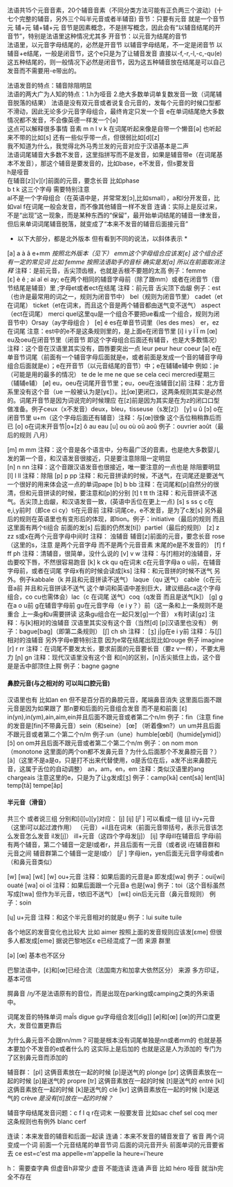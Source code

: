 法语共15个元音音素，20个辅音音素（不同分类方法可能有正负两三个波动）(十七个完整的辅音，另外三个叫半元音或者半辅音)
音节：只要有元音 就是一个音节 元 辅+元 辅+辅+元
      音节是因素概念，不是拼写概念，因此会有“以辅音结尾的开音节”，特别是法语里这种情况尤其多
开音节：以元音为结尾的音节\
法语里，以元音字母结尾的，必然是开音节
        以辅音字母结尾，不一定是闭音节
        以辅音+e结尾，一般是闭音节，这个e只是为了让辅音发音
        直接以-f,-r,-l,-c,-qu(e)这五种结尾的，则一般情况下必然是闭音节，因为这五种辅音放在结尾是可以自己发音而不需要用-e带出的。

法语发音的特点：辅音除阻明显\
法语的两大广为人知的特点：1.h为哑音 2.绝大多数单词单复数发音一致（词尾辅音脱落的结果）
法语是没有双元音或者说复合元音的，发每个元音的时候口型都不滑动，因此无论多少元音字母组合，最终肯定只发一个音
e在单词结尾绝大多数情况都不发音，不会像英德一样发一个[ə]\
这点可以解释很多事情 音素 m n l v k 在词尾听起来像是自带一个懒音[ə] 也听起来不带的比如[s] 还有一些似乎带一点，但很弱比如[d][z]\
我不知道为什么，我觉得北外马秀兰发的元音对应于汉语基本是二声\
法语词尾辅音大多数不发音，这里指拼写而不是发音，如果是辅音带e（在词尾基本不发音），那这个辅音是要发音的，比如base，e不发音，但s要发音\
h是哑音\
在辅音[z][v][r]前面的元音，要念长音 比如phase\
b t k 这三个字母 需要特别注意\
al不是一个字母组合（在英语中是，并常常发[ɔ],比如small），a和l分开发音，比如val
f在词尾一般会发音，而不像其他辅音一样不发音
连诵：实际上是反过来，不是“出现”这一现象，而是某种东西的“保留”，最开始单词结尾的辅音一律发音，但后来单词词尾辅音脱落，就变成了“本来不发音的辅音后面接元音”

* 以下大部分，都是北外版本 但有看到不同的说法，以斜体表示 *

[a] a à â e+mm *按照北外版本（见下） emm这个字母组合应该发[ɛ] 这个组合还有一定的常见词 比如 femme 按照法语助手的音标 确实是发[a] 所以在前面取消注释* 注释：是前元音，舌尖顶齿根，也就是舌根不要翘的太高 例子：femme\
[ɛ] è ê ; ai aî ei ay; e在两个相同的辅音字母前（除了跟mm）或者在闭音节（音节结尾是辅音）里 ;字母et或者ect在结尾 
注释：前元音 舌尖顶下齿龈 例子：est（也许是最常用的词之一，规则为闭音节中） bel（规则为闭音节里） cadet（et在词尾） ticket（et在词末，而且这个音是两个辅音都由送气变不送气） aspect（ect在词尾）  merci quel这里qu是一个组合不要把ue看成一个组合，规则为闭音节中）Orsay（ay字母组合 ）
[e] é es在单音节词里（les des mes） er，ez在词尾 注意：est中的e不是这条规则里的，是上面e在闭音节里
[i] i y î Ï m
[œ] eu及oeu在闭音节里（闭音节 即这个字母组合后面还有辅音，也是大多数情况） 注释：这个音在汉语里其实没有，圆唇要突出一点 leur peur heur coeur 
[ə] e在单音节词尾（前面有一个辅音字母后面就是e，或者前面是发成一个音的辅音字母组合后面就是e）；e在开音节（以元音结尾的音节）中；e在辅辅e辅中 例如：je（可能是用的最多的情况） te de le me ne que se cela ceci mercredi星期三（辅辅e辅）
[ø] eu，oeu在词尾开音节里；eu，oeu在浊辅音[z]前 注释：北方音系里没有这个音（ue 一般被认为是[yɛ]）。比[œ]更闭口，这两条规则其实是必然的。词尾开音节是因为词说完的时候理应 在[z]前是因为其实是在为z的闭口口型做准备。例子ceux（x不发音）deux，bleu，tisseuse（s发[z]）
[y] u û
[ɔ] o在闭音节里 u+m（这个字母后面还有辅音）注释：与[œ]很像 这个舌位稍稍靠后而已
[o] o在词末开音节|o+[z] ô au eau
[u] ou où oû aoû 例子：ouvrier août（最后的规则 八月）

[m] m mm    注释：这个音是各个语言中，分布最广泛的音素，也是绝大多数婴儿发的第一个音，和汉语发音很接近，只是要注意除阻一定明显\
[n] n nn    注释：这个音跟汉语发音也很接近，唯一要注意的一点也是 除阻要明显
[l] l ll    注释：除阻
[p] p pp    注释：和元音拼读的时候，不送气，在词尾还是要送气 一个很好的用来体会这一点的单词pape 
[b] b bb    注释：在词尾和[p]自然分的很清，但和元音拼读的时候，要注意和[p]的分别
[t] t tt th 注释：和元音拼读不送气。舌尖顶上齿龈，和汉语发音一致，(英语中舌位在更上一点)
[s] s ss ç c在e,i,y前时（即ce ci cy）ti在元音前 注释:词尾ce，e不发音，是为了c发[s] 另外最后的规则在英语里也有变形后的体现，即tion。例子：initiative（最后的规则 而且这里面有两个ti组合 前面的发[s] 后面的仍然发[ti]）partiel（最后的规则）
[z] z zz s或x在两个元音字母中间时 注释： 浊辅音 辅音[z]前面的元音，要念长音 rose（这里的s，注意 是两个元音字母 而不是两个元音音素 末尾的e是不发音的）
[f] f ff ph 注释：清辅音，很简单，没什么说的
[v] v w     注释：与[f]相对的浊辅音，牙齿要咬下唇，不然很容易跑音
[k] k ck qu q在词末 c在元音字母a o u前，在辅音字母前，或者在词尾 字母x有的时候会读成[ks] 注释：和元音拼的时候不送气 另外。例子kabbale（k 并且和元音拼读不送气） laque（qu 送气） cable（c在元音a前 并且和元音拼读不送气 这个单词和英语中差别巨大，建议细品ca这个字母组合，co cu也需体会）lac（c 在词尾 送气）coq（q发音 而且是送气[k]）
[g] g在a o u前 g在辅音字母前 gu在元音字母（e i y？）前（这一条和上一条规则不是重合 上一条g和u需要拼读 这条gu组合在一起只发[g]一个音） x有时读[gz] 注释：与[k]相对的浊辅音 汉语里其实没有这个音（当然[d] [p]汉语里也没有） 例子：bague[bag]（即第二条规则）
[ʃ] ch sh 注释：
[ʒ] j|g在e i y前 注释：与[ʃ]相对的浊辅音 另外字母e要特别注意 因为e常在结尾出现比如rouge 例子 imagine 
[r] r rr 注释：在词尾不要发太长，要求前面的元音要长音（要z v一样），不要太用力
[ɲ] gn 注释：现代汉语里没有这个音 和[n]的区别，[n]舌尖抵住上齿，这个音是是舌中部顶住上腭 例子：bagne gagne


#### 鼻腔元音(与之相对的 可以叫口腔元音) 
汉语里也有 比如an en 但不是百分百的鼻腔元音，尾端鼻音消失
这里面后面不跟元音是因为如果跟了 那n要和后面的元音组合发音 而不是和前面
[ɛ̃] in(yn),in(ym),ain,aim,ein并且后面不跟元音或者第二个n/m 例子：fin（注意 fine的发音是[fin]不带鼻元音）sein（和seine）
[œ̃] （听着像ɘn?）un um并且后面不跟元音或者第二个第二个n/m 例子:un（une）humble[œ̃bl]（humide[ymid]）
[ɔ̃] on om并且后面不跟元音或者第二个第二个n/m  例子：on nom mon（monotone 这里面的两个on都不发鼻元音？为什么后面那个不发鼻腔元音？）
[ã]（这里不是a是ɑ，只是打不出来代替使用，ɑ是舌位在后，a发不出来鼻腔元音，这属于舌位的自动调整） an，am，en，em 注释：类似汉语里的ang
chargeais 注意这里的e，只是为了让g发成[ʒ] 例子：camp[kã] cent[sã] lent[lã] temp[tã] tempe[ãp] 

#### 半元音（滑音）
共三个 或者说三组 分别和[i][u][y]对应：
[j] [ij] [jᵋ̃ ] 可以看成一组
[j] i/y+元音（这里i可以起过渡作用） （元音）+il且在词末（前面元音带括号，表示元音该怎么发音怎么发音 il发[j]） ill+元音（这四个字母发[j]）
[ij] 字母ill在辅音后 字母i前有两个辅音，第二个辅音一定是l或者r，并且后面有一元音（或者说 i在辅音群和元音之间 辅音群第二个辅音一定是l或r）
[jᵋ̃ ] 字母ien，yen后面无元音字母或者n（和鼻元音类似）

[w] [wa] [wɛ̃]
[w]  ou+元音 注释：如果后面的元音是a 即发成[wa] 例子：oui[wi] ouaté
[wa] oi oî 注释：如果后面跟一个元音a 也是[wa] 例子：toi（这个音标虽然写成[twa] 但作为半元音，t依旧不送气）
[wɛ̃] oin后无元音（鼻元音规则） 例子：soin

[ɥ] u+元音 注释：和这个半元音相对的就是u 例子：lui suite tuile

各个地区的发音变化也比较大 比如 aimer 按照上面的发音规则应该发[εme] 但很多人都发成[eme] 据说巴黎地区ɛ e已经混成了一团  来源 群里

[ə] [œ] 基本也不区分 

巴黎法语中，[ɛ̃]和[œ̃]已经合流（法国南方和加拿大依然区分） 来源 多方印证，基本可信

腭鼻音 /ŋ/不是法语原有的音位，而是出现在parking或camping之类的外来语中。

词尾发音的特殊单词 maÏs
digue gu字母组合发[[dig]]
[ø]和[œ] [œ]的开口度更大，发音位置更靠后 

为什么鼻元音不会跟nn/mm？可能是根本没有词尾单独是nn或者mm的 也就是基本要加个不发音的e或者什么的 这实际上是后加的 也就是这是人为添加的 专门为了区别鼻元音而添加的

辅音群：
[pl] 这俩音素放在一起的时候 [p]是送气的 plonge
[pr] 这俩音素放在一起的时候 [p]是送气的 propre
[tr] 这俩音素放在一起的时候 [t]是送气的 entré
[kl] 这俩音素放在一起的时候 [k]是送气的 clé
[kr] 这俩音素放在一起的时候 [k]是送气的 crève
*是没有[tl]放在一起的时候？*

辅音字母结尾发音问题：c f l q r在词末 一般要发音 比如sac chef sel coq mer
    这条规则也有例外 blanc cerf

连读：本来发音的辅音和后面一起读
连诵：本来不发音的辅音发音了
省音 两个词变成一个词 前面一个元音结尾的单音节词 后面的词元音开头 前面单词的元音要省去 ce est=c'est  ma appelle=m'appelle la heure=i'heure

h：
需要查字典 但虚音h非常少
虚音 不能连读 连诵 声音 比如 héro 
哑音 就当h完全不存在 



